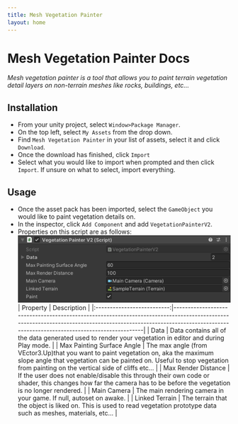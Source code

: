 ```yaml
---
title: Mesh Vegetation Painter
layout: home
---
```


# Mesh Vegetation Painter Docs

*Mesh vegetation painter is a tool that allows you to paint terrain vegetation detail layers on non-terrain meshes like rocks, buildings, etc...*

## Installation

- From your unity project, select `Window>Package Manager`.
- On the top left, select `My Assets` from the drop down.
- Find `Mesh Vegetation Painter` in your list of assets, select it and click `Download`.
- Once the download has finished, click `Import`
- Select what you would like to import when prompted and then click `Import`. If unsure on what to select, import everything.

## Usage
- Once the asset pack has been imported, select the `GameObject` you would like to paint vegetation details on.
- In the inspector, click `Add Component` and add `VegetationPainterV2`.
- Properties on this script are as follows:
![Script Properties](/assets/images/scriptProperties.png)
|          Property          | Description                                                                                                                                                                                                       |
|:--------------------------:|-------------------------------------------------------------------------------------------------------------------------------------------------------------------------------------------------------------------|
| Data                       | Data contains all of the data generated used to render your vegetation in editor and during Play mode.                                                                                                            |
| Max Painting Surface Angle | The max angle (from VEctor3.Up)that you want to paint vegetation on, aka the maximum slope angle that vegetation can be painted on. Useful to stop vegetation from painting on the vertical side of cliffs etc... |
| Max Render Distance        | If the user does not enable/disable this through their own code or shader, this changes how far the camera has to be before the vegetation is no longer rendered.                                                 |
| Main Camera                | The main rendering camera in your game. If null, autoset on awake.                                                                                                                                                |
| Linked Terrain             | The terrain that the object is liked on. This is used to read vegetation prototype data such as meshes, materials, etc...                                                                                         |